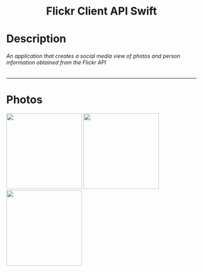 <h1 align="center">
     Flickr Client API Swift
</h1>

# Description
###### An application that creates a social media view of photos and person information obtained from the Flickr API

--------
# Photos
<img width=200 src="https://user-images.githubusercontent.com/73075252/209393061-f17d5d39-b7a1-41e7-8307-a03fbec6f086.png">
<img width=200 src="https://user-images.githubusercontent.com/73075252/209393066-72735c16-78d6-4476-bec3-570436d490ae.png">
<img width=200 src="https://user-images.githubusercontent.com/73075252/209393068-324b927b-383b-4a17-ab8b-eadbab1a8921.png">
